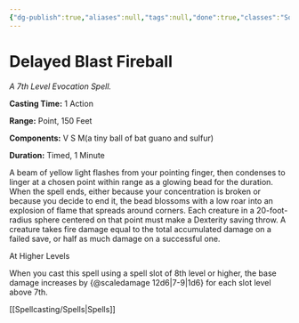 ```yaml
---
{"dg-publish":true,"aliases":null,"tags":null,"done":true,"classes":"Sorcerer, Wizard,","spellLevel":7,"school":"Evocation","source":"PHB","permalink":"/spells/delayed-blast-fireball/","dgHomeLink":false,"dgPassFrontmatter":true}
---
```


# Delayed Blast Fireball
*A 7th Level Evocation Spell.*

**Casting Time:** 1 Action

**Range:** Point, 150 Feet

**Components:** V S M(a tiny ball of bat guano and sulfur)

**Duration:** Timed, 1 Minute

A beam of yellow light flashes from your pointing finger, then condenses to linger at a chosen point within range as a glowing bead for the duration. When the spell ends, either because your concentration is broken or because you decide to end it, the bead blossoms with a low roar into an explosion of flame that spreads around corners. Each creature in a 20-foot-radius sphere centered on that point must make a Dexterity saving throw. A creature takes fire damage equal to the total accumulated damage on a failed save, or half as much damage on a successful one.

At Higher Levels

When you cast this spell using a spell slot of 8th level or higher, the base damage increases by {@scaledamage 12d6|7-9|1d6} for each slot level above 7th.

[[Spellcasting/Spells|Spells]]